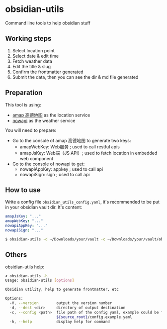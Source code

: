 # obsidian-utils

Command line tools to help obsidian stuff

## Working steps

1. Select location point
2. Select date & edit time
3. Fetch weather data
4. Edit the title & slug
5. Confirm the frontmatter generated
6. Submit the data, then you can see the dir & md file generated

## Preparation

This tool is using:

- [amap 高德地图](https://lbs.amap.com/) as the location service
- [nowapi](https://www.nowapi.com/api/weather.today) as the weather service

You will need to prepare:

- Go to the console of amap 高德地图 to generate two keys:
    - amapWebKey: Web服务 ; used to call restful apis
    - amapJsKey: Web端（JS API）; used to fetch location in embedded web component
- Go to the console of nowapi to get:
    - nowapiAppKey: appkey ; used to call api
    - nowapiSign: sign ; used to call api

## How to use

Write a config file `obsidian_utils_config.yaml`, it's recommended to be put in your obsidian vault dir. It's content:

```yaml
amapJsKey: "..."
amapWebKey: "..."
nowapiAppKey: "..."
nowapiSign: "..."
```

```bash
$ obsidian-utils -d ~/Downloads/your/vault -c ~/Downloads/your/vault/obsidian_utils_config.yaml
```

## Others

obsidian-utils help:

```bash
✗ obsidian-utils -h
Usage: obsidian-utils [options]

Obsidian utility, help to generate frontmatter, etc

Options:
  -V, --version        output the version number
  -d, --dest <dir>     directory of output destination
  -c, --config <path>  file path of the config yaml, example could be find at:
                       ${source_root}/config.example.yaml
  -h, --help           display help for command
```